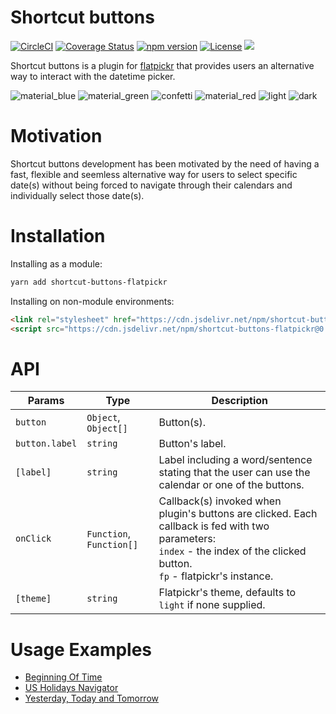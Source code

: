 # Shortcut buttons
[![CircleCI](https://circleci.com/gh/jcsmorais/shortcut-buttons-flatpickr/tree/master.svg?style=shield)](https://circleci.com/gh/jcsmorais/shortcut-buttons-flatpickr/tree/master)
[![Coverage Status](https://coveralls.io/repos/github/jcsmorais/shortcut-buttons-flatpickr/badge.svg?branch=master)](https://coveralls.io/github/jcsmorais/shortcut-buttons-flatpickr?branch=master)
[![npm version](https://badge.fury.io/js/shortcut-buttons-flatpickr.svg)](https://badge.fury.io/js/shortcut-buttons-flatpickr)
[![License](https://img.shields.io/badge/license-MIT-blue.svg?style=plastic)](https://raw.githubusercontent.com/jcsmorais/shortcut-buttons-flatpickr/master/LICENSE)
[![](https://data.jsdelivr.com/v1/package/npm/shortcut-buttons-flatpickr/badge)](https://www.jsdelivr.com/package/npm/shortcut-buttons-flatpickr)

Shortcut buttons is a plugin for [flatpickr](https://flatpickr.js.org/) that provides users an alternative way to interact with the datetime picker.

![material_blue](https://user-images.githubusercontent.com/712667/39291812-091dd72c-48e9-11e8-9d3f-1eefd57be20a.png)
![material_green](https://user-images.githubusercontent.com/712667/39291811-090776bc-48e9-11e8-9a79-deed7306be37.png)
![confetti](https://user-images.githubusercontent.com/712667/39291814-0938bbc8-48e9-11e8-81b1-14a05f6fcd99.png)
![material_red](https://user-images.githubusercontent.com/712667/39291810-08ee5042-48e9-11e8-8f82-25eb76ce1068.png)
![light](https://user-images.githubusercontent.com/712667/39291809-08ba48d8-48e9-11e8-942d-33f68742f94f.png)
![dark](https://user-images.githubusercontent.com/712667/39291815-094fdbbe-48e9-11e8-9d54-f822d299317c.png)

# Motivation
Shortcut buttons development has been motivated by the need of having a fast, flexible and seemless alternative way for users to select specific date(s) without being forced to navigate through their calendars and individually select those date(s).

# Installation
Installing as a module:
```bash
yarn add shortcut-buttons-flatpickr
```

Installing on non-module environments:
```html
<link rel="stylesheet" href="https://cdn.jsdelivr.net/npm/shortcut-buttons-flatpickr@0.1.0/dist/themes/light.min.css">
<script src="https://cdn.jsdelivr.net/npm/shortcut-buttons-flatpickr@0.1.0/dist/shortcut-buttons-flatpickr.min.js"></script>
```

# API
| Params         | Type                     | Description                                                                                                                                                                      |
|----------------|--------------------------|----------------------------------------------------------------------------------------------------------------------------------------------------------------------------------|
| `button`       | `Object`, `Object[]`     | Button(s).                                                                                                                                                                       |
| `button.label` | `string`                 | Button's label.                                                                                                                                                                  |
| `[label]`      | `string`                 | Label including a word/sentence stating that the user can use the calendar or one of the buttons.                                                                                |
| `onClick`      | `Function`, `Function[]` | Callback(s) invoked when plugin's buttons are clicked. Each callback is fed with two parameters:<br/>`index` - the index of the clicked button.<br/>`fp` - flatpickr's instance. |
| `[theme]`      | `string`                 | Flatpickr's theme, defaults to `light` if none supplied.                                                                                                                         |

# Usage Examples
* [Beginning Of Time](http://bit.ly/2jjcQK0)
* [US Holidays Navigator](http://bit.ly/2raWK9D)
* [Yesterday, Today and Tomorrow](http://bit.ly/2KrWMC0)
